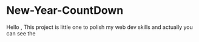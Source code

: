 # New-Year-CountDown

Hello , This project is little one to polish my web dev skills and actually you can see the 
